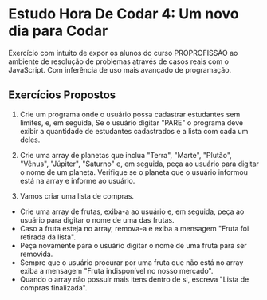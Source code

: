 <h1>Estudo Hora De Codar 4: Um novo dia para Codar</h1>
Exercício com intuito de expor os alunos do curso PROPROFISSÃO ao ambiente de resolução de problemas através de casos reais com o JavaScript. Com inferência de uso mais avançado de programação.

## Exercícios Propostos
 
  1) Crie um programa onde o usuário possa cadastrar estudantes sem limites, e, em seguida, Se o usuário digitar "PARE" o programa deve exibir a quantidade de estudantes cadastrados e a lista com cada um deles.
 
  2) Crie uma array de planetas que inclua "Terra", "Marte", "Plutão", "Vênus", "Júpiter", "Saturno"  e, em seguida, peça ao usuário para digitar o nome de um planeta. 
Verifique se o planeta que o usuário informou está na array e informe ao usuário.

  3) Vamos criar uma lista de compras. 

- Crie uma array de frutas, exiba-a ao usuário e, em seguida, peça ao usuário para digitar o nome de uma das frutas.
- Caso a fruta esteja no array, remova-a e exiba a mensagem "Fruta foi retirada da lista". 
- Peça novamente para o usuário digitar o nome de uma fruta para ser removida. 
- Sempre que o usuário procurar por uma fruta que não está no array exiba a mensagem "Fruta indisponível no nosso mercado". 
- Quando o array não possuir mais itens dentro de si, escreva "Lista de compras finalizada".

